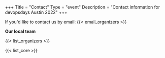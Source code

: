 +++
Title = "Contact"
Type = "event"
Description = "Contact information for devopsdays Austin 2022"
+++

If you'd like to contact us by email: {{< email_organizers >}}

**Our local team**

{{< list_organizers >}}


{{< list_core >}}
